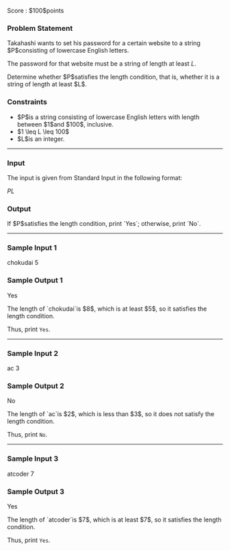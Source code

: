 
<div>

<span>

<span>

<p>
Score : $100$points
</p>

<div>

<section>

### **Problem Statement**

<p>
Takahashi wants to set his password for a certain website to a string $P$consisting of lowercase English letters.

The password for that website must be a string of length at least $L$.
</p>

<p>
Determine whether $P$satisfies the length condition, that is, whether it is a string of length at least $L$.
</p>

</section>

</div>

<div>

<section>

### **Constraints**

<ul>

<li>
$P$is a string consisting of lowercase English letters with length between $1$and $100$, inclusive.
</li>

<li>
$1 \leq L \leq 100$
</li>

<li>
$L$is an integer.
</li>

</ul>

</section>

</div>

---

<div>

<div>

<section>

### **Input**

<p>
The input is given from Standard Input in the following format:
</p>

<div>

$P$$L$
</div>

</section>

</div>

<div>

<section>

### **Output**

<p>
If $P$satisfies the length condition, print `Yes`; otherwise, print `No`.
</p>

</section>

</div>

</div>

---

<div>

<section>

### **Sample Input 1**

<div>

chokudai
5

</div>

</section>

</div>

<div>

<section>

### **Sample Output 1**

<div>

Yes

</div>

<p>
The length of `chokudai`is $8$, which is at least $5$, so it satisfies the length condition.

Thus, print `Yes`.
</p>

</section>

</div>

---

<div>

<section>

### **Sample Input 2**

<div>

ac
3

</div>

</section>

</div>

<div>

<section>

### **Sample Output 2**

<div>

No

</div>

<p>
The length of `ac`is $2$, which is less than $3$, so it does not satisfy the length condition.

Thus, print `No`.
</p>

</section>

</div>

---

<div>

<section>

### **Sample Input 3**

<div>

atcoder
7

</div>

</section>

</div>

<div>

<section>

### **Sample Output 3**

<div>

Yes

</div>

<p>
The length of `atcoder`is $7$, which is at least $7$, so it satisfies the length condition.

Thus, print `Yes`.
</p>

</section>

</div>

</span>

</span>

</div>

